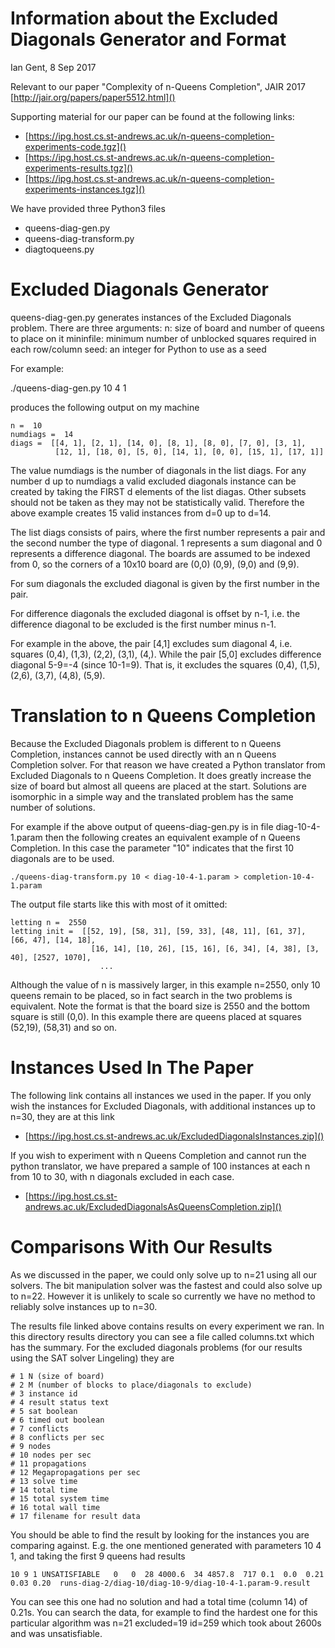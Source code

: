 Information about the Excluded Diagonals Generator and Format
=============================================================

Ian Gent, 8 Sep 2017

Relevant to our paper "Complexity of n-Queens Completion", JAIR 2017
[http://jair.org/papers/paper5512.html]()

Supporting material for our paper can be found at the following links:

+ [https://ipg.host.cs.st-andrews.ac.uk/n-queens-completion-experiments-code.tgz]()
+ [https://ipg.host.cs.st-andrews.ac.uk/n-queens-completion-experiments-results.tgz]()
+ [https://ipg.host.cs.st-andrews.ac.uk/n-queens-completion-experiments-instances.tgz]()


We have provided three Python3 files
 
+ queens-diag-gen.py 
+ queens-diag-transform.py
+ diagtoqueens.py

Excluded Diagonals Generator 
==

queens-diag-gen.py generates instances of the Excluded Diagonals problem. There 
are three arguments:
    n:          size of board and number of queens to place on it
    mininfile:  minimum number of unblocked squares required in each row/column
    seed:       an integer for Python to use as a seed



For example:

./queens-diag-gen.py 10 4 1

produces the following output on my machine


```
n =  10
numdiags =  14
diags =  [[4, 1], [2, 1], [14, 0], [8, 1], [8, 0], [7, 0], [3, 1], 
          [12, 1], [18, 0], [5, 0], [14, 1], [0, 0], [15, 1], [17, 1]]
```



The value numdiags is the number of diagonals in the list diags.  For any
number d up to numdiags a valid excluded diagonals instance can be created by
taking the FIRST d elements of the list diagas.  Other subsets should not be
taken as they may not be statistically valid.  Therefore the above example
creates 15 valid instances from d=0 up to d=14.

The list diags consists of pairs, where the first number represents a pair and
the second number the type of diagonal. 1 represents a sum diagonal and 0
represents a difference diagonal. The boards are assumed to be indexed from 0,
so the corners of a 10x10 board are (0,0) (0,9), (9,0) and (9,9).  

For sum diagonals the excluded diagonal is given by the first number in the
pair.

For difference diagonals the excluded diagonal is offset by n-1, i.e. the
difference diagonal to be excluded is the first number minus n-1. 

For example in the above, the pair [4,1] excludes sum diagonal 4, i.e.
squares (0,4), (1,3), (2,2), (3,1), (4,). While the pair [5,0] excludes
difference diagonal 5-9=-4 (since 10-1=9). That is, it excludes the squares
(0,4), (1,5), (2,6), (3,7), (4,8), (5,9).

Translation to n Queens Completion
==

Because the Excluded Diagonals problem is different to n Queens Completion, instances cannot be used directly with an n Queens Completion solver. For that reason we have created a Python translator from Excluded Diagonals to n Queens Completion. It does greatly increase the size of board but almost all queens are placed at the start.  Solutions are isomorphic in a simple way and the translated problem has the same number of solutions.

For example if the above output of queens-diag-gen.py is in file diag-10-4-1.param then the following creates an equivalent example of n Queens Completion. In this case the parameter "10" indicates that the first 10 diagonals are to be used.

```
./queens-diag-transform.py 10 < diag-10-4-1.param > completion-10-4-1.param
```

The output file starts like this with most of it omitted: 

```
letting n =  2550
letting init =  [[52, 19], [58, 31], [59, 33], [48, 11], [61, 37], [66, 47], [14, 18], 
		          [16, 14], [10, 26], [15, 16], [6, 34], [4, 38], [3, 40], [2527, 1070], 
				    ...
```

Although the value of n is massively larger, in this example n=2550, only 10 queens remain to be placed, so in fact search in the two problems is equivalent. 
Note the format is that the board size is 2550 and the bottom square is still (0,0). In this example there are queens placed at squares (52,19), (58,31) and so on.

Instances Used In The Paper
==

The following link contains all instances we used in the paper.  If you only wish the instances for Excluded Diagonals, with additional instances up to n=30, they are at this link

+ [https://ipg.host.cs.st-andrews.ac.uk/ExcludedDiagonalsInstances.zip]()

If you wish to experiment with n Queens Completion and cannot run the python translator, we have prepared a sample of 100 instances at each n from 10 to 30, with n diagonals excluded in each case.

+ [https://ipg.host.cs.st-andrews.ac.uk/ExcludedDiagonalsAsQueensCompletion.zip]()

Comparisons With Our Results
==

As we discussed in the paper, we could only solve up to n=21 using all our solvers.  The bit manipulation solver was the fastest and could also solve up to n=22. However it is unlikely to scale so currently we have no method to reliably solve instances up to n=30.
 
The results file linked above contains results on every experiment we ran. In this directory results directory you can see a file called columns.txt which has the summary.  For the excluded diagonals problems (for our results using the SAT solver Lingeling) they are
 
```
# 1 N (size of board)
# 2 M (number of blocks to place/diagonals to exclude)
# 3 instance id 
# 4 result status text
# 5 sat boolean
# 6 timed out boolean
# 7 conflicts
# 8 conflicts per sec
# 9 nodes
# 10 nodes per sec
# 11 propagations
# 12 Megapropagations per sec
# 13 solve time
# 14 total time
# 15 total system time
# 16 total wall time
# 17 filename for result data
```
 
You should be able to find the result by looking for the instances you are comparing against.  E.g. the one mentioned generated with parameters 10 4 1, and taking the first 9 queens had results
 
```
10 9 1 UNSATISFIABLE   0   0  28 4000.6  34 4857.8  717 0.1  0.0  0.21 0.03 0.20  runs-diag-2/diag-10/diag-10-9/diag-10-4-1.param-9.result
```
 
You can see this one had no solution and had a total time (column 14) of 0.21s.
You can search the data, for example to find the hardest one for this particular algorithm was n=21 excluded=19 id=259 which took about 2600s and was unsatisfiable.
